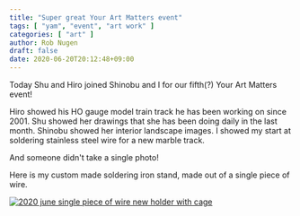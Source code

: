 ```yaml
---
title: "Super great Your Art Matters event"
tags: [ "yam", "event", "art work" ]
categories: [ "art" ]
author: Rob Nugen
draft: false
date: 2020-06-20T20:12:48+09:00
---
```


Today Shu and Hiro joined Shinobu and I for our fifth(?) Your Art
Matters event!

Hiro showed his HO gauge model train track he has been working on
since 2001.  Shu showed her drawings that she has been doing daily in
the last month.  Shinobu showed her interior landscape images.  I
showed my start at soldering stainless steel wire for a new marble
track.

And someone didn't take a single photo!

Here is my custom made soldering iron stand, made out of a single
piece of wire.

[![2020 june single piece of wire new holder with cage](//b.robnugen.com/art/wire/hello_world/thumbs/2020_june_single_piece_of_wire_new_holder_with_cage.jpg)](//b.robnugen.com/art/wire/hello_world/2020_june_single_piece_of_wire_new_holder_with_cage.jpg)
